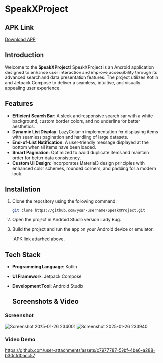 # SpeakXProject

## APK Link

[Download APP](https://drive.google.com/file/d/1kGl8KfMFiOYcKZmsmF1kQcsdLlkAQe2g/view?usp=sharing )

## Introduction

Welcome to the **SpeakXProject**! SpeakXProject is an  Android application designed to enhance user interaction and improve accessibility through its advanced search and data presentation features. The project utilizes Kotlin and Jetpack Compose to deliver a seamless, intuitive, and visually appealing user experience.
## Features

- **Efficient Search Bar**: A sleek and responsive search bar with a white background, custom border colors, and no underline for better aesthetics.
- **Dynamic List Display**: LazyColumn implementation for displaying items with seamless pagination and handling of large datasets.
- **End-of-List Notification**: A user-friendly message displayed at the bottom when all items have been loaded.
- **Smart Pagination**: Optimized to avoid duplicate items and maintain order for better data consistency.
- **Custom UI Design**: Incorporates Material3 design principles with enhanced color schemes, rounded corners, and padding for a modern look.

## Installation

1. Clone the repository using the following command:
   ```bash
   git clone https://github.com/your-username/SpeakXProject.git  
   ```
2. Open the project in Android Studio  version Lady Bug.
3. Build the project and run the app on your Android device or emulator.

   .APK link attached above.

## Tech Stack

- **Programming Language**: Kotlin
- **UI Framework**: Jetpack Compose
- **Development Tool**: Android Studio

  ## Screenshots & Video

### Screenshot
![Screenshot 2025-01-26 234001](https://github.com/user-attachments/assets/55309338-ba24-4455-a20c-cb48f1885a2c)
![Screenshot 2025-01-26 233940](https://github.com/user-attachments/assets/d6794838-8406-468a-ab68-6f60ffb84b2f)


### Video Demo
https://github.com/user-attachments/assets/c7977787-59bf-4be6-a288-b30cfd0acc57


